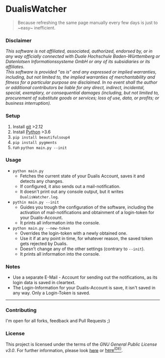 # DualisWatcher

> Because refreshing the same page manually every few days is just to ~easy~ inefficient.

### Disclaimer
*This software is not affiliated, associated, authorized, endorsed by, or in any way officially connected with Duale Hochschule Baden-Württemberg or Datenlotsen Informationssysteme GmbH or any of its subsidiaries or its affiliates.*    
*This software is provided "as is" and any expressed or implied warranties, including, but not limited to, the implied warranties of merchantability and fitness for a particular purpose are disclaimed. In no event shall the author or additional contributors be liable for any direct, indirect, incidental, special, exemplary, or consequential damages (including, but not limited to, procurement of substitute goods or services; loss of use, data, or profits; or business interruption).*

### Setup
1. Install [git](https://git-scm.com/) >2.12
2. Install [Python](https://www.python.org/) >3.6
3. `pip install beautifulsoup4`
4. `pip install pygments`
5. run `python main.py --init`

### Usage
- `python main.py`
    - Fetches the current state of your Dualis Account, saves it and detects any changes.
    - If configured, it also sends out a mail-notification.
    - It doesn't print out any console output, but it writes `DualisWatcher.log`.
- `pythin main.py --init`
    - Guides you trough the configuration of the software, including the activation of mail-notifications and obtainment of a login-token for your Dualis-Account.
    - It prints all information into the console.
- `python main.py --new-token`
    - Overrides the login-token with a newly obtained one.
    - Use it if at any point in time, for whatever reason, the saved token gets rejected by Dualis.
    - Doesn't change any of the other settings (contrary to `--init`).
    - It prints all information into the console.

### Notes
- Use a separate E-Mail - Account for sending out the notifications, as its login data is saved in cleartext.
- The Login-Information for your Dualis-Account is save, it isn't saved in any way. Only a Login-Token is saved.


---


### Contributing
I'm open for all forks, feedback and Pull Requests ;)


### License
This project is licensed under the terms of the *GNU General Public License v3.0*. For further information, please look [here](http://choosealicense.com/licenses/gpl-3.0/) or [here<sup>(DE)</sup>](http://www.gnu.org/licenses/gpl-3.0.de.html).
